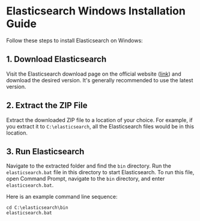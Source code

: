 # Elasticsearch Windows Installation Guide

Follow these steps to install Elasticsearch on Windows:

## 1. Download Elasticsearch
Visit the Elasticsearch download page on the official website ([link](https://www.elastic.co/guide/en/elasticsearch/reference/current/zip-windows.html#zip-windows)) and download the desired version. It's generally recommended to use the latest version.

## 2. Extract the ZIP File
Extract the downloaded ZIP file to a location of your choice. For example, if you extract it to `C:\elasticsearch`, all the Elasticsearch files would be in this location.

## 3. Run Elasticsearch
Navigate to the extracted folder and find the `bin` directory. Run the `elasticsearch.bat` file in this directory to start Elasticsearch. To run this file, open Command Prompt, navigate to the `bin` directory, and enter `elasticsearch.bat`.

Here is an example command line sequence:

```shell
cd C:\elasticsearch\bin
elasticsearch.bat
